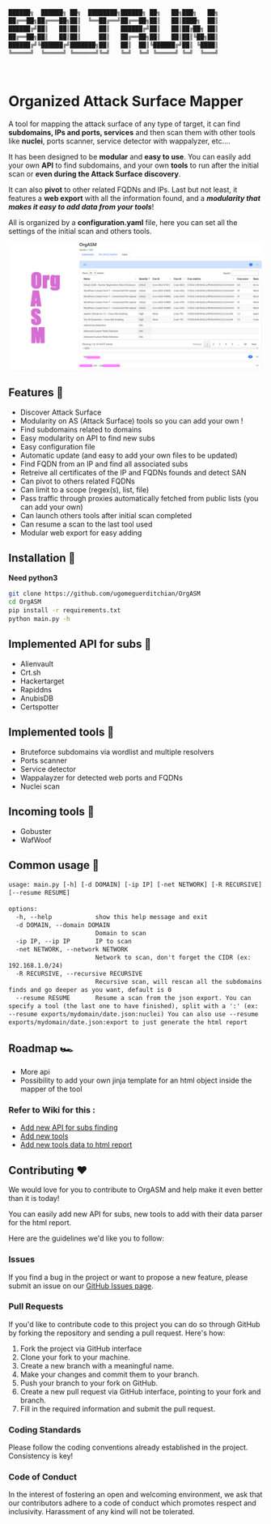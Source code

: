 ```

██████╗  ██████╗ ██╗  ████████╗██████╗ ██╗   ██╗███╗   ██╗
██╔══██╗██╔═══██╗██║  ╚══██╔══╝██╔══██╗██║   ██║████╗  ██║
██████╔╝██║   ██║██║     ██║   ██████╔╝██║   ██║██╔██╗ ██║
██╔══██╗██║   ██║██║     ██║   ██╔══██╗██║   ██║██║╚██╗██║
██████╔╝╚██████╔╝███████╗██║   ██║  ██║╚██████╔╝██║ ╚████║
╚═════╝  ╚═════╝ ╚══════╝╚═╝   ╚═╝  ╚═╝ ╚═════╝ ╚═╝  ╚═══╝
                                                                                              
                                                     
```
# Organized Attack Surface Mapper



A tool for mapping the attack surface of any type of target, it can find **subdomains, IPs and ports, services** and then scan them with other tools like **nuclei**, ports scanner, service detector with wappalyzer, etc....

It has been designed to be **modular** and **easy to use**.
You can easily add your own **API** to find subdomains, and your own **tools** to run after the initial scan or **even during the Attack Surface discovery**.

It can also **pivot** to other related FQDNs and IPs. Last but not least, it features a **web export** with all the information found, and a ***modularity that makes it easy to add data from your tools***!

All is organized by a **configuration.yaml** file, here you can set all the settings of the initial scan and others tools.

<p align="center"> <img src="readme/Banner.png"></p>


## Features 👀
* Discover Attack Surface
* Modularity on AS (Attack Surface) tools so you can add your own !
* Find subdomains related to domains
* Easy modularity on API to find new subs
* Easy configuration file
* Automatic update (and easy to add your own files to be updated)
* Find FQDN from an IP and find all associated subs
* Retreive all certificates of the IP and FQDNs founds and detect SAN
* Can pivot to others related FQDNs
* Can limit to a scope (regex(s), list, file)
* Pass traffic through proxies automatically fetched from public lists (you can add your own)
* Can launch others tools after initial scan completed
* Can resume a scan to the last tool used
* Modular web export for easy adding

## Installation 💾
**Need python3** 
```bash
git clone https://github.com/ugomeguerditchian/OrgASM
cd OrgASM
pip install -r requirements.txt
python main.py -h
```

## Implemented API for subs 🔭
* Alienvault
* Crt.sh
* Hackertarget
* Rapiddns
* AnubisDB
* Certspotter

## Implemented tools 🔧
* Bruteforce subdomains via wordlist and multiple resolvers
* Ports scanner
* Service detector
* Wappalayzer for detected web ports and FQDNs
* Nuclei scan

## Incoming tools 🔬
* Gobuster
* WafWoof

## Common usage 📖 
```
usage: main.py [-h] [-d DOMAIN] [-ip IP] [-net NETWORK] [-R RECURSIVE] [--resume RESUME]

options:
  -h, --help            show this help message and exit
  -d DOMAIN, --domain DOMAIN
                        Domain to scan
  -ip IP, --ip IP       IP to scan
  -net NETWORK, --network NETWORK
                        Network to scan, don't forget the CIDR (ex: 192.168.1.0/24)
  -R RECURSIVE, --recursive RECURSIVE
                        Recursive scan, will rescan all the subdomains finds and go deeper as you want, default is 0
  --resume RESUME       Resume a scan from the json export. You can specify a tool (the last one to have finished), split with a ':' (ex: --resume exports/mydomain/date.json:nuclei) You can also use --resume exports/mydomain/date.json:export to just generate the html report
```

## Roadmap 🏎️
* More api
* Possibility to add your own jinja template for an html object inside the mapper of the tool

### Refer to Wiki for this :
* [Add new API for subs finding](https://github.com/ugomeguerditchian/OrgASM/wiki/Add-new-API-for-subs#getting-started)
* [Add new tools](https://github.com/ugomeguerditchian/OrgASM/wiki/Add-new-tool-to-run-after-initial-scan#getting-started)
* [Add new tools data to html report](https://github.com/ugomeguerditchian/OrgASM/wiki/Add-new-data-tool-to-the-html-export#getting-started)


## Contributing ❤️
We would love for you to contribute to OrgASM and help make it even better than it is today! 

You can easily add new API for subs, new tools to add with their data parser for the html report.

Here are the guidelines we'd like you to follow:

### **Issues**
If you find a bug in the project or want to propose a new feature, please submit an issue on our [GitHub Issues page](https://github.com/ugomeguerditchian/OrgASM/issues).

### **Pull Requests**
If you'd like to contribute code to this project you can do so through GitHub by forking the repository and sending a pull request. Here's how:

1. Fork the project via GitHub interface
2. Clone your fork to your machine.
3. Create a new branch with a meaningful name.
4. Make your changes and commit them to your branch.
5. Push your branch to your fork on GitHub.
6. Create a new pull request via GitHub interface, pointing to your fork and branch.
7. Fill in the required information and submit the pull request.

### **Coding Standards**
Please follow the coding conventions already established in the project. Consistency is key!

### **Code of Conduct**
In the interest of fostering an open and welcoming environment, we ask that our contributors adhere to a code of conduct which promotes respect and inclusivity. Harassment of any kind will not be tolerated.